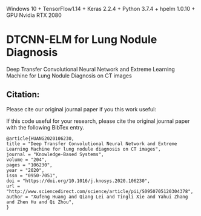 Windows 10 + TensorFlow1.14 + Keras 2.2.4 + Python 3.7.4 + hpelm 1.0.10 + GPU Nvidia RTX 2080

# DTCNN-ELM for Lung Nodule Diagnosis

Deep Transfer Convolutional Neural Network and Extreme Learning Machine for Lung Nodule Diagnosis on CT images

## Citation:

Please cite our original journal paper if you this work useful:

If this code useful for your research, please cite the original journal paper with the following BibTex entry.

```
@article{HUANG2020106230,
title = "Deep Transfer Convolutional Neural Network and Extreme Learning Machine for lung nodule diagnosis on CT images",
journal = "Knowledge-Based Systems",
volume = "204",
pages = "106230",
year = "2020",
issn = "0950-7051",
doi = "https://doi.org/10.1016/j.knosys.2020.106230",
url = "http://www.sciencedirect.com/science/article/pii/S0950705120304378",
author = "Xufeng Huang and Qiang Lei and Tingli Xie and Yahui Zhang and Zhen Hu and Qi Zhou",
}
```

